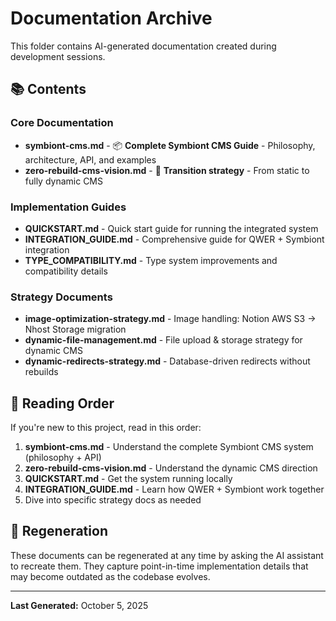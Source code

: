 # Documentation Archive

This folder contains AI-generated documentation created during development sessions.

## 📚 Contents

### Core Documentation
- **symbiont-cms.md** - 📦 **Complete Symbiont CMS Guide** - Philosophy, architecture, API, and examples
- **zero-rebuild-cms-vision.md** - 🎯 **Transition strategy** - From static to fully dynamic CMS

### Implementation Guides
- **QUICKSTART.md** - Quick start guide for running the integrated system
- **INTEGRATION_GUIDE.md** - Comprehensive guide for QWER + Symbiont integration
- **TYPE_COMPATIBILITY.md** - Type system improvements and compatibility details

### Strategy Documents
- **image-optimization-strategy.md** - Image handling: Notion AWS S3 → Nhost Storage migration
- **dynamic-file-management.md** - File upload & storage strategy for dynamic CMS
- **dynamic-redirects-strategy.md** - Database-driven redirects without rebuilds

## 🎯 Reading Order

If you're new to this project, read in this order:

1. **symbiont-cms.md** - Understand the complete Symbiont CMS system (philosophy + API)
2. **zero-rebuild-cms-vision.md** - Understand the dynamic CMS direction
3. **QUICKSTART.md** - Get the system running locally
4. **INTEGRATION_GUIDE.md** - Learn how QWER + Symbiont work together
5. Dive into specific strategy docs as needed

## 🔄 Regeneration

These documents can be regenerated at any time by asking the AI assistant to recreate them. They capture point-in-time implementation details that may become outdated as the codebase evolves.

---

**Last Generated:** October 5, 2025
